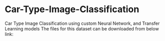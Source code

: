 # Car-Type-Image-Classification
Car Type Image Classification using custom Neural Network, and Transfer Learning models
The files for this dataset can be downloaded from below link:

